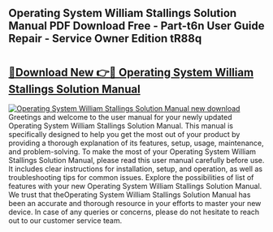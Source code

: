 ## Operating System William Stallings Solution Manual PDF Download Free - Part-t6n User Guide Repair - Service Owner Edition tR88q

# <h2><a href="http://bc80251.oget.top/?id=Operating+System+William+Stallings+Solution+Manual">🔗Download New 👉🔴 Operating System William Stallings Solution Manual</a></h2>

[![Operating System William Stallings Solution Manual new download](https://i.imgur.com/5g1atiW.png)](http://bc80251.oget.top/?id=Operating+System+William+Stallings+Solution+Manual)
Greetings and welcome to the user manual for your newly updated Operating System William Stallings Solution Manual. This manual is specifically designed to help you get the most out of your product by providing a thorough explanation of its features, setup, usage, maintenance, and problem-solving. To make the most of your Operating System William Stallings Solution Manual, please read this user manual carefully before use. It includes clear instructions for installation, setup, and operation, as well as troubleshooting tips for common issues. Explore the possibilities of list of features with your new Operating System William Stallings Solution Manual. We trust that theOperating System William Stallings Solution Manual has been an accurate and thorough resource in your efforts to master your new device. In case of any queries or concerns, please do not hesitate to reach out to our customer service team.
